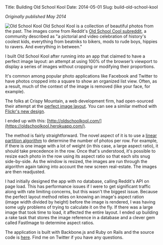Title: Building Old School Kool
Date: 2014-05-01
Slug: build-old-school-kool


*Originally published May 2014*

![Old School Kool]({static}/images/oldschoolkool.png) Old School Kool is a collection of beautiful photos from the past. The images come from Reddit's [Old School Cool subreddit](https://www.reddit.com/r/OldSchoolCool/), a community described as "a pictorial and video celebration of history's coolest kids, everything from beatniks to bikers, mods to rude boys, hippies to ravers. And everything in between."  
  
I built Old School Kool after running into an app that claimed to have a perfect image layout: an attempt at using 100% of the browser’s viewport to display a series of images without cropping or modifying their proportions.  
  
It's common among popular photo applications like Facebook and Twitter to have photos cropped into a square to show an organized list view. Often, as a result, much of the context of the image is removed (like your face, for example).  
  
The folks at Crispy Mountain, a web development firm, had open-sourced their attempt at the [perfect image layout](https://www.crispymtn.com/stories/the-algorithm-for-a-perfectly-balanced-photo-gallery). You can see a similar method with [Flickr's new design](https://www.flickr.com/explore).  
  
I ended up with this: [http://oldschoolkool.com/](https://oldschoolkool.herokuapp.com/).  
  
The method is fairly straightforward. The novel aspect of it is to use a [linear partition algorithm](https://www8.cs.umu.se/kurser/TDBAfl/VT06/algorithms/BOOK/BOOK2/NODE45.HTM) to determine the number of photos per row. For example, if there is one image with a lot of weight (in this case, a large aspect ratio), it should take precedence in the row. Once that's understood, it's possible to resize each photo in the row using its aspect ratio so that each sits snug side-by-side. As the window is resized, the images are run through the algorithm again taking into account the new screen real-estate. The images are then readjusted.  
  
I had initially designed the app with no database, calling Reddit's API on page load. This has performance issues if I were to get significant traffic along with rate limiting concerns, but this wasn't the biggest issue. Because the perfect layout method relies on knowing an image's aspect ration (image width divided by height) before the image is rendered, I was having some ugly problems of trying to calculate it on the fly. If there was a large image that took time to load, it affected the entire layout. I ended up building a rake task that stores the image reference in a database and a clever gem called FastImage to determine aspect ratios.  
  
The application is built with Backbone.js and Ruby on Rails and the source code is [here](https://github.com/rparang/old_school_kool). Find me on Twitter if you have any questions.

